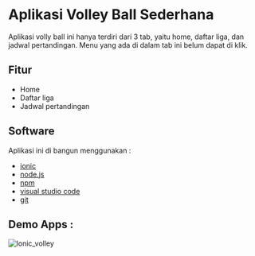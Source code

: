 # Aplikasi Volley Ball Sederhana
Aplikasi volly ball ini hanya terdiri dari 3 tab, yaitu home, daftar liga, dan jadwal pertandingan. Menu yang ada di dalam tab ini belum dapat di klik.

## Fitur

- Home
- Daftar liga
- Jadwal pertandingan

## Software

Aplikasi ini di bangun menggunakan :

- [ionic](https://ionic.io/)
- [node.js](https://nodejs.org/en/)
- [npm](https://docs.npmjs.com/cli/v8/commands/npm-install)
- [visual studio code](https://code.visualstudio.com/)
- [git](https://git-scm.com/downloads)

## Demo Apps : 
![Ionic_volley](https://user-images.githubusercontent.com/104358073/188541352-52f43473-ee2b-4111-84da-a755e84b7e81.gif)
